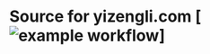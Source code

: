 # Source for yizengli.com [![example workflow](https://github.com/yizenglistat/blogsource/actions/workflows/autodeploy.yml/badge.svg)]
